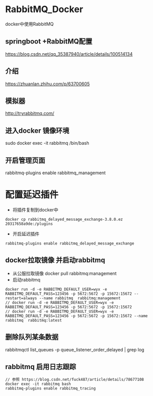# RabbitMQ_Docker
docker中使用RabbitMQ


## springboot +RabbitMQ配置
https://blog.csdn.net/qq_35387940/article/details/100514134

## 介绍
https://zhuanlan.zhihu.com/p/63700605

## 模拟器
http://tryrabbitmq.com/

## 进入docker 镜像环境
sudo docker exec -it rabbitmq /bin/bash

## 开启管理页面
rabbitmq-plugins enable rabbitmq_management

# 配置延迟插件
- 将插件复制到docker中
```
docker cp rabbitmq_delayed_message_exchange-3.8.0.ez 20317658a9de:/plugins
```
- 开启延迟插件
```
rabbitmq-plugins enable rabbitmq_delayed_message_exchange
```

## docker拉取镜像 并启动rabbitmq
- 从公服拉取镜像 
docker pull rabbitmq:management
- 启动rabbitmq
 ```
 docker run -d -e RABBITMQ_DEFAULT_USER=wyx -e RABBITMQ_DEFAULT_PASS=123456 -p 5672:5672 -p 15672:15672 --restart=always --name rabbitmq  rabbitmq:management
// docker run -d -e RABBITMQ_DEFAULT_USER=wyx -e RABBITMQ_DEFAULT_PASS=123456 -p 5672:5672 -p 15672:15672
// docker run -d -e RABBITMQ_DEFAULT_USER=wyx -e RABBITMQ_DEFAULT_PASS=123456 -p 5672:5672 -p 15672:15672 --name rabbitmq  rabbitmq:latest
```

## 删除队列某条数据
rabbitmqctl list_queues  -p  queue_listener_order_delayed | grep log


## rabbitmq 启用日志跟踪

```
// 参照 https://blog.csdn.net/fuck487/article/details/78677108
docker exec -it rabbitmq bash
rabbitmq-plugins enable rabbitmq_tracing
```
